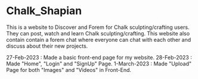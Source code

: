# Chalk_Shapian
This is a website to Discover and Forem for Chalk sculpting/crafting users. They can post, watch and learn Chalk sculpting/crafting. This website also contain contain a forem chat where everyone can chat with each other and discuss about their new projects.

27-Feb-2023 : Made a basic front-end page for my website.
28-Feb-2023 : Made "Home", "Login" and "SignUp" Page.
1-March-2023 : Made "Upload" Page for both "Images" and "Videos" in Front-End.